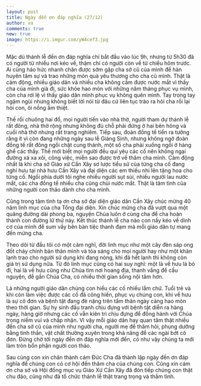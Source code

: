 ```yaml
---
layout: post
title: Ngày đền ơn đáp nghĩa (27/12)
author: va
comments: true
new: true
image: https://i.imgur.com/yW4cef3.jpg
---
```


Mặc dù thánh lễ đền ơn đáp nghĩa chỉ bắt đầu vào lúc 9h, nhưng từ 5h30 đã có người từ nhiều nơi kéo về, thậm chí có người còn về từ chiều hôm trước. Ai cũng háo hức nhanh chân được sớm gặp cha sở cũ của mình để hàn huyên tâm sự và trao những món quà yêu thương cho cha cũ mình. Thật là cảm động, nhiều giáo dân và nhiều cha không cầm được nước mắt vì thấy cha của mình già đi, sức khỏe hao mòn với những năm tháng phục vụ mình, còn cha rơi lệ vì thấy giáo dân mình phục vụ không quên mình. Tay trong tay ngậm ngùi nhưng không biết lời nói từ đâu cứ liên tục trào ra hỏi cha rồi lại hỏi con, ôi nồng ấm thiệt.

Thế rồi chuông hai đổ, mọi người tiến vào nhà thờ, người tham dự thánh lễ rất đông, nhà thờ rộng nhưng không đủ chỗ phải đứng ở hai bên hông và cuối nhà thờ nhưng rất trang nghiêm. Tiếp sau, đoàn đồng tế tiến ra tưởng rằng ít vì còn đang những ngày sau lễ Giáng Sinh, nhưng không ngờ đoàn đồng tế rất đông ngồi chật cung thánh, một số cha phải xuống ngồi ở hàng ghế các thầy. Thế mới biết mọi người đều quí yêu các cố nên không ngại đường xá xa xôi, công việc, miễn sao được trở về thăm cha mình.
Cảm động nhất là khi cha sở Giáo xứ Cần Xây sơ lược tiểu sử của từng cha cố đang nghỉ hưu tại nhà hưu Cần Xây và đại diện các em thiếu nhi lên tặng hoa cho từng cố. Ngồi phía dưới tôi nghe nhiều người sụt sùi, nhiều người lau nước mắt, các cha đồng tế nhiều cha cũng chùi nước mắt. Thật là tâm tình của những người con thảo dành cho cha mình.

Cũng trong tâm tình tạ ơn cha sở đại diện giáo dân Cần Xây chúc mừng 40 năm linh mục của cha Tổng đại diện. Xin chúc mừng cha đã vượt qua một quãng đường dài phong ba, nguyện Chúa luôn ở cùng cha để cha hoàn thành con đường lữ thứ này.
Kết thúc thánh lễ cha nào con nấy kéo về dinh cơ của mình để sum vầy bên bàn tiệc thanh đạm mà mỗi giáo dân tự mang đến mừng cha.

Theo dõi từ đầu tôi có một cảm nghĩ, đời linh mục như một cây đèn sáp ong đốt cháy chính bản thân mình và tỏa sáng cho mọi người hay như một khăn lạnh trao cho người sử dụng khi đang nóng, khi đã hết lạnh thì không còn giá trị sử dụng nữa. Từ đó linh mục cũng có hai suy nghĩ: một là về hưu là bỏ đi, hai là về hưu cũng như Chúa tìm nơi hoang địa, thanh vắng để cầu nguyện, để gần Chúa Cha, có nhiều thời gian sống nội tâm hơn.

Là những người giáo dân chúng con hiểu các cố nhiều lắm chứ. Tuổi trẻ và khi còn làm việc được các cố đã công hiến, phục vụ chúng con, khi về hưu là sự cô đơn và bệnh tật đang đè nặng trên tấm thân ngày càng hao mòn theo thời gian. Sự hy sinh đấu tranh chịu đựng với bệnh tật diễn ra hàng ngày, hàng giờ nhưng các cố vẫn kiên trì chịu đựng để đồng hành với Chúa trong niềm vui và chấp nhận. Vì vậy mỗi giáo dân hay quan tâm thật nhiều đến cha sở cũ của mình như người cha, người mẹ để thăm hỏi, phụng dưỡng bằng tinh thần, vật chất thường xuyên trong khả năng để các ngài bớt cô đơn. Đừng chờ tới ngày đền ơn đáp nghĩa mới đến, có như vậy chúng ta mới làm tròn bổn phận người con thảo.

Sau cùng con xin chân thành cám Đức Cha đã thành lập ngày đền ơn đáp nghĩa để chúng con có cơ hội đến thăm cha của chúng con. Cũng xin cám ơn cha sở và Hội đồng mục vụ Giáo Xứ Cần Xây đã đón tiếp chúng con thật chu đáo, cũng như đã tổ chức thánh lễ thật trang trọng và thắm tình.
